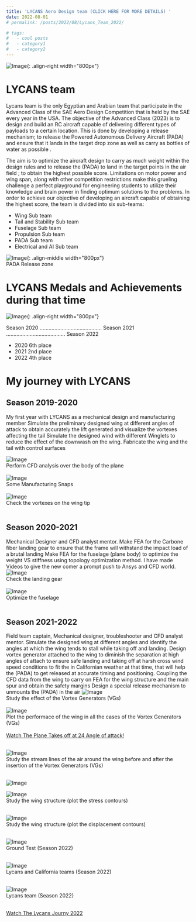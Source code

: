 ```yaml
---
title: 'LYCANS Aero Design team (CLICK HERE FOR MORE DETAILS) '
date: 2022-08-01
# permalink: /posts/2022/08/Lycans_Team_2022/

# tags:
#   - cool posts
#   - category1
#   - category2
---
```





![Image](../images/lycans/Picture38.png){: .align-right width="800px"} <br/>

LYCANS team
======
Lycans team is the only Egyptian and Arabian team that participate in the Advanced Class of the SAE Aero Design Competition that is held by the SAE every year in the USA. The objective of the Advanced Class (2023) is to design and build an RC aircraft capable of delivering different types of payloads to a certain location. This is done by developing a release mechanism; to release the Powered Autonomous Delivery Aircraft (PADA) and ensure that it lands in the target drop zone as well as carry as bottles of water as possible .

The aim is to optimize the aircraft design to carry as much weight within the design rules and to release the (PADA) to land in the target points in the air field ; to obtain the highest possible score. Limitations on motor power and wing span, along with other competition restrictions make this grueling challenge a perfect playground for engineering students to utilize their knowledge and brain power in finding optimum solutions to the problems. In order to achieve our objective of developing an aircraft capable of obtaining the highest score, the team is divided into six sub-teams:
- Wing Sub team
- Tail and Stability Sub team
- Fuselage Sub team
- Propulsion Sub team
- PADA Sub team
- Electrical and AI Sub team

![Image](../images/Picture3.png){: .align-middle width="800px"} <br/>
PADA Release zone <br/>

LYCANS Medals and Achievements during that time
======
![Image](../images/lycans/Picture7.png){: .align-right width="800px"} <br/>

Season 2020 .......................................... Season 2021 ........................................ Season 2022 <br/>
- 2020 6th place 
- 2021 2nd place 
- 2022 4th place  <br/>

My journey with LYCANS
======

Season 2019-2020 
------
My first year with LYCANS as a mechanical design and manufacturing member 
Simulate the preliminary designed wing at different angles of attack to obtain accurately the lift generated and visualize the vortexes affecting the tail
Simulate the designed wind with different Winglets to reduce the effect of the downwash on the wing.
Fabricate the wing and the tail with control surfaces 

![Image](../images/lycans/Picture8.png)<br/>
Perform CFD analysis over the body of the plane<br/><br/>
![Image](../images/lycans/Picture9.png)<br/>
Some Manufacturing Snaps <br/><br/>
![Image](../images/lycans/Picture10.png)<br/>
Check the vortexes on the wing tip  <br/><br/>



Season 2020-2021
------
Mechanical Designer and CFD analyst mentor.
Make FEA for the Carbone fiber landing gear to ensure that the frame will withstand the impact load of a brutal landing 
Make FEA for the fuselage (plane body) to optimize the weight VS stiffness using topology optimization method.
I have made Videos to give the new comer a prompt push to Ansys and CFD world. 
![Image](../images/lycans/Picture11.png)<br/>
Check the landing gear<br/><br/>
![Image](../images/lycans/Picture12.png) <br/>
Optimize the fuselage<br/><br/>



Season 2021-2022
------
Field team captain, Mechanical designer, troubleshooter and CFD analyst mentor.
Simulate the designed wing at different angles and identify the angles at which the wing tends to stall while taking off and landing.
Design vortex generator attached to the wing to diminish the separation at high angles of attach to ensure safe landing and taking off at harsh cross wind speed conditions to fit the in Californian weather at that time, that will help the (PADA) to get released at accurate timing and positioning.
Coupling the CFD data from the wing to carry on FEA for the wing structure and the main spur and obtain the safety margins
Design a special release mechanism to unmounts the (PADA) in the air 
![Image](../images/lycans/Picture13.png) <br/>
Study the effect of the Vortex Generators (VGs) <br/><br/>
![Image](../images/lycans/Picture14.png) <br/>
Plot the performace of the wing in all the cases of the Vortex Generators (VGs) <br/><br/>
[Watch The Plane Takes off at 24 Angle of attack!](https://www.youtube.com/watch?v=6lks7HZXlo4&t=193s) <br/><br/>

![Image](../images/lycans/Picture15.png) <br/>
Study the stream lines of the air around the wing before and after the insertion of the Vortex Generators (VGs)  <br/><br/>

![Image](../images/lycans/Picture16.png) <br/>

![Image](../images/lycans/Picture18.png) <br/>
Study the wing structure (plot the stress contours) <br/><br/>

![Image](../images/lycans/Picture19.png) <br/>
Study the wing structure (plot the displacement contours) <br/><br/>

![Image](../images/lycans/Picture20.png) <br/>
Ground Test (Season 2022)  <br/><br/>

![Image](../images/lycans/Picture39.png) <br/>
Lycans and California teams (Season 2022)  <br/><br/>

![Image](../images/lycans/Picture22.jpg)<br/>
Lycans team (Season 2022)  <br/><br/>

[Watch The Lycans Journy 2022 ](https://www.youtube.com/watch?v=6lks7HZXlo4) <br/><br/>


